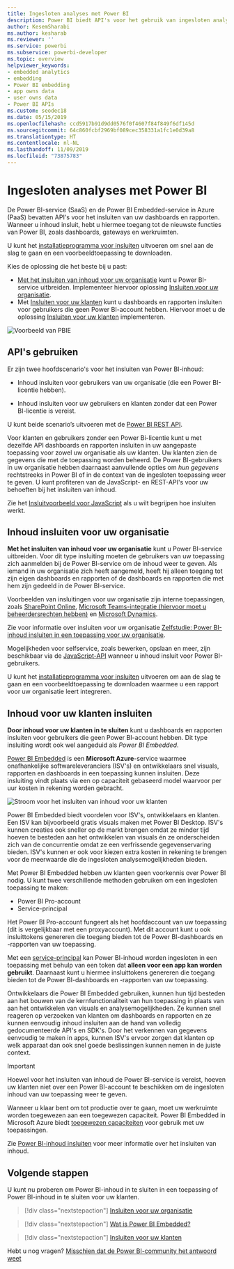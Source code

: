 ```yaml
---
title: Ingesloten analyses met Power BI
description: Power BI biedt API's voor het gebruik van ingesloten analyse voor uw dashboards en rapporten in toepassingen. Meer informatie over insluiten met Power BI in zowel een PaaS-omgeving als een SaaS-omgeving met behulp van software voor ingesloten analyses, hulpprogramma's voor ingesloten analyses of hulpprogramma's voor ingesloten business intelligence.
author: KesemSharabi
ms.author: kesharab
ms.reviewer: ''
ms.service: powerbi
ms.subservice: powerbi-developer
ms.topic: overview
helpviewer_keywords:
- embedded analytics
- embedding
- Power BI embedding
- app owns data
- user owns data
- Power BI APIs
ms.custom: seodec18
ms.date: 05/15/2019
ms.openlocfilehash: ccd5917b91d9dd0576f0f4607f84f849f6df145d
ms.sourcegitcommit: 64c860fcbf2969bf089cec358331a1fc1e0d39a8
ms.translationtype: HT
ms.contentlocale: nl-NL
ms.lasthandoff: 11/09/2019
ms.locfileid: "73875783"
---
```

# <a name="embedded-analytics-with-power-bi"></a>Ingesloten analyses met Power BI

De Power BI-service (SaaS) en de Power BI Embedded-service in Azure (PaaS) bevatten API's voor het insluiten van uw dashboards en rapporten. Wanneer u inhoud insluit, hebt u hiermee toegang tot de nieuwste functies van Power BI, zoals dashboards, gateways en werkruimten.

U kunt het [installatieprogramma voor insluiten](https://aka.ms/embedsetup) uitvoeren om snel aan de slag te gaan en een voorbeeldtoepassing te downloaden.

Kies de oplossing die het beste bij u past:

* [Met het insluiten van inhoud voor uw organisatie](embedding.md#embedding-for-your-organization) kunt u Power BI-service uitbreiden. Implementeer hiervoor oplossing [Insluiten voor uw organisatie](https://aka.ms/embedsetup/UserOwnsData).
* Met [Insluiten voor uw klanten](embedding.md#embedding-for-your-customers) kunt u dashboards en rapporten insluiten voor gebruikers die geen Power BI-account hebben. Hiervoor moet u de oplossing [Insluiten voor uw klanten](https://aka.ms/embedsetup/AppOwnsData) implementeren.

![Voorbeeld van PBIE](media/what-can-you-do/what-can-you-do-02.png)

## <a name="use-apis"></a>API's gebruiken

Er zijn twee hoofdscenario's voor het insluiten van Power BI-inhoud:
- Inhoud insluiten voor gebruikers van uw organisatie (die een Power BI-licentie hebben). 
 
- Inhoud insluiten voor uw gebruikers en klanten zonder dat een Power BI-licentie is vereist. 

U kunt beide scenario’s uitvoeren met de [Power BI REST API](https://docs.microsoft.com/rest/api/power-bi/).

Voor klanten en gebruikers zonder een Power Bi-licentie kunt u met dezelfde API dashboards en rapporten insluiten in uw aangepaste toepassing voor zowel uw organisatie als uw klanten. Uw klanten zien de gegevens die met de toepassing worden beheerd. De Power BI-gebruikers in uw organisatie hebben daarnaast aanvullende opties om *hun gegevens* rechtstreeks in Power BI of in de context van de ingesloten toepassing weer te geven. U kunt profiteren van de JavaScript- en REST-API's voor uw behoeften bij het insluiten van inhoud.

Zie het [Insluitvoorbeeld voor JavaScript](https://microsoft.github.io/PowerBI-JavaScript/demo/) als u wilt begrijpen hoe insluiten werkt.

## <a name="embedding-for-your-organization"></a>Inhoud insluiten voor uw organisatie

**Met het insluiten van inhoud voor uw organisatie** kunt u Power BI-service uitbreiden. Voor dit type insluiting moeten de gebruikers van uw toepassing zich aanmelden bij de Power BI-service om de inhoud weer te geven. Als iemand in uw organisatie zich heeft aangemeld, heeft hij alleen toegang tot zijn eigen dashboards en rapporten of de dashboards en rapporten die met hem zijn gedeeld in de Power BI-service.

Voorbeelden van insluitingen voor uw organisatie zijn interne toepassingen, zoals [SharePoint Online](https://powerbi.microsoft.com/blog/integrate-power-bi-reports-in-sharepoint-online/), [Microsoft Teams-integratie (hiervoor moet u beheerdersrechten hebben)](https://powerbi.microsoft.com/blog/power-bi-teams-up-with-microsoft-teams/) en [Microsoft Dynamics](https://docs.microsoft.com/dynamics365/customer-engagement/basics/add-edit-power-bi-visualizations-dashboard).

Zie voor informatie over insluiten voor uw organisatie [Zelfstudie: Power BI-inhoud insluiten in een toepassing voor uw organisatie](embed-sample-for-your-organization.md).

Mogelijkheden voor selfservice, zoals bewerken, opslaan en meer, zijn beschikbaar via de [JavaScript-API](https://github.com/Microsoft/PowerBI-JavaScript) wanneer u inhoud insluit voor Power BI-gebruikers.

U kunt het [installatieprogramma voor insluiten](https://aka.ms/embedsetup/UserOwnsData) uitvoeren om aan de slag te gaan en een voorbeeldtoepassing te downloaden waarmee u een rapport voor uw organisatie leert integreren.

## <a name="embedding-for-your-customers"></a>Inhoud voor uw klanten insluiten

**Door inhoud voor uw klanten in te sluiten** kunt u dashboards en rapporten insluiten voor gebruikers die geen Power BI-account hebben. Dit type insluiting wordt ook wel aangeduid als *Power BI Embedded*.

[Power BI Embedded](azure-pbie-what-is-power-bi-embedded.md) is een **Microsoft Azure**-service waarmee onafhankelijke softwareleveranciers (ISV's) en ontwikkelaars snel visuals, rapporten en dashboards in een toepassing kunnen insluiten. Deze insluiting vindt plaats via een op capaciteit gebaseerd model waarvoor per uur kosten in rekening worden gebracht.

![Stroom voor het insluiten van inhoud voor uw klanten](media/embedding/powerbi-embed-flow.png)

Power BI Embedded biedt voordelen voor ISV's, ontwikkelaars en klanten. Een ISV kan bijvoorbeeld gratis visuals maken met Power BI Desktop. ISV's kunnen creaties ook sneller op de markt brengen omdat ze minder tijd hoeven te besteden aan het ontwikkelen van visuals én ze onderscheiden zich van de concurrentie omdat ze een verfrissende gegevenservaring bieden. ISV's kunnen er ook voor kiezen extra kosten in rekening te brengen voor de meerwaarde die de ingesloten analysemogelijkheden bieden.

Met Power BI Embedded hebben uw klanten geen voorkennis over Power BI nodig. U kunt twee verschillende methoden gebruiken om een ingesloten toepassing te maken:
- Power BI Pro-account 
- Service-principal 

Het Power BI Pro-account fungeert als het hoofdaccount van uw toepassing (dit is vergelijkbaar met een proxyaccount). Met dit account kunt u ook insluittokens genereren die toegang bieden tot de Power BI-dashboards en -rapporten van uw toepassing.

Met een [service-principal](embed-service-principal.md) kan Power BI-inhoud worden ingesloten in een toepassing met behulp van een token dat **alleen voor een app kan worden gebruikt**. Daarnaast kunt u hiermee insluittokens genereren die toegang bieden tot de Power BI-dashboards en -rapporten van uw toepassing.

Ontwikkelaars die Power BI Embedded gebruiken, kunnen hun tijd besteden aan het bouwen van de kernfunctionaliteit van hun toepassing in plaats van aan het ontwikkelen van visuals en analysemogelijkheden. Ze kunnen snel reageren op verzoeken van klanten om dashboards en rapporten en ze kunnen eenvoudig inhoud insluiten aan de hand van volledig gedocumenteerde API's en SDK's. Door het verkennen van gegevens eenvoudig te maken in apps, kunnen ISV's ervoor zorgen dat klanten op welk apparaat dan ook snel goede beslissingen kunnen nemen in de juiste context.

> [!IMPORTANT]
> Hoewel voor het insluiten van inhoud de Power BI-service is vereist, hoeven uw klanten niet over een Power BI-account te beschikken om de ingesloten inhoud van uw toepassing weer te geven. 

Wanneer u klaar bent om tot productie over te gaan, moet uw werkruimte worden toegewezen aan een toegewezen capaciteit. Power BI Embedded in Microsoft Azure biedt [toegewezen capaciteiten](azure-pbie-create-capacity.md) voor gebruik met uw toepassingen.

Zie [Power BI-inhoud insluiten](embed-sample-for-customers.md) voor meer informatie over het insluiten van inhoud.

## <a name="next-steps"></a>Volgende stappen

U kunt nu proberen om Power BI-inhoud in te sluiten in een toepassing of Power BI-inhoud in te sluiten voor uw klanten.

> [!div class="nextstepaction"]
> [Insluiten voor uw organisatie](embed-sample-for-your-organization.md)

> [!div class="nextstepaction"]
> [Wat is Power BI Embedded?](azure-pbie-what-is-power-bi-embedded.md)

> [!div class="nextstepaction"]
>[Insluiten voor uw klanten](embed-sample-for-customers.md)

Hebt u nog vragen? [Misschien dat de Power BI-community het antwoord weet](https://community.powerbi.com/)
